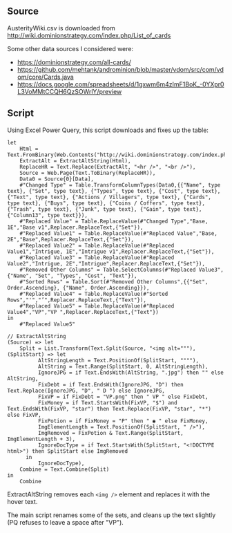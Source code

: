 ## Source

AusterityWiki.csv is downloaded from http://wiki.dominionstrategy.com/index.php/List_of_cards

Some other data sources I considered were:

* https://dominionstrategy.com/all-cards/
* https://github.com/mehtank/androminion/blob/master/vdom/src/com/vdom/core/Cards.java
* https://docs.google.com/spreadsheets/d/1gxwm6m4zImF1BoK_-0YXpr0L3VoMMtCCQH6QzSOWrlY/preview

## Script

Using Excel Power Query, this script downloads and fixes up the table:

```
let
    Html = Text.FromBinary(Web.Contents("http://wiki.dominionstrategy.com/index.php/List_of_cards")),
    ExtractAlt = ExtractAltString(Html),
    ReplaceHR = Text.Replace(ExtractAlt, "<hr />", "<br />"),
    Source = Web.Page(Text.ToBinary(ReplaceHR)),
    Data0 = Source{0}[Data],
    #"Changed Type" = Table.TransformColumnTypes(Data0,{{"Name", type text}, {"Set", type text}, {"Types", type text}, {"Cost", type text}, {"Text", type text}, {"Actions / Villagers", type text}, {"Cards", type text}, {"Buys", type text}, {"Coins / Coffers", type text}, {"Trash", type text}, {"Junk", type text}, {"Gain", type text}, {"Column13", type text}}),
    #"Replaced Value" = Table.ReplaceValue(#"Changed Type","Base, 1E","Base v1",Replacer.ReplaceText,{"Set"}),
    #"Replaced Value1" = Table.ReplaceValue(#"Replaced Value","Base, 2E","Base",Replacer.ReplaceText,{"Set"}),
    #"Replaced Value2" = Table.ReplaceValue(#"Replaced Value1","Intrigue, 1E","Intrigue v1",Replacer.ReplaceText,{"Set"}),
    #"Replaced Value3" = Table.ReplaceValue(#"Replaced Value2","Intrigue, 2E","Intrigue",Replacer.ReplaceText,{"Set"}),
    #"Removed Other Columns" = Table.SelectColumns(#"Replaced Value3",{"Name", "Set", "Types", "Cost", "Text"}),
    #"Sorted Rows" = Table.Sort(#"Removed Other Columns",{{"Set", Order.Ascending}, {"Name", Order.Ascending}}),
    #"Replaced Value4" = Table.ReplaceValue(#"Sorted Rows","'","’",Replacer.ReplaceText,{"Text"}),
    #"Replaced Value5" = Table.ReplaceValue(#"Replaced Value4","VP","VP ",Replacer.ReplaceText,{"Text"})
in
    #"Replaced Value5"

// ExtractAltString 
(Source) => let
    Split = List.Transform(Text.Split(Source, "<img alt="""), (SplitStart) => let
          AltStringLength = Text.PositionOf(SplitStart, """"),
          AltString = Text.Range(SplitStart, 0, AltStringLength),
          IgnoreJPG = if Text.EndsWith(AltString, ".jpg") then "" else AltString,
          FixDebt = if Text.EndsWith(IgnoreJPG, "D") then Text.Replace(IgnoreJPG, "D", " D ") else IgnoreJPG,
          FixVP = if FixDebt = "VP.png" then " VP " else FixDebt,
          FixMoney = if Text.StartsWith(FixVP, "$") and Text.EndsWith(FixVP, "star") then Text.Replace(FixVP, "star", "*") else FixVP,
          FixPotion = if FixMoney = "P" then " ◉ " else FixMoney,
          ImgElementLength = Text.PositionOf(SplitStart, " />"),
          ImgRemoved = FixPotion & Text.Range(SplitStart, ImgElementLength + 3),
          IgnoreDocType = if Text.StartsWith(SplitStart, "<!DOCTYPE html>") then SplitStart else ImgRemoved
      in
          IgnoreDocType),
    Combine = Text.Combine(Split)
in
    Combine
```

ExtractAltString removes each `<img />` element and replaces it with the hover text.

The main script renames some of the sets, and cleans up the text slightly (PQ refuses to leave a space after "VP").
